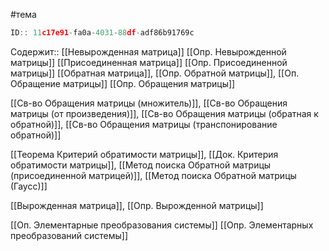 #тема

```javascript
ID:: 11c17e91-fa0a-4031-88df-adf86b91769c
```


Содержит:: 
[[Невырожденная матрица]]
[[Опр. Невырожденной матрицы]]
[[Присоединенная матрица]]
[[Опр. Присоединенной матрицы]]
[[Обратная матрица]],
[[Опр. Обратной матрицы]],
[[Оп. Обращение матрицы]]
[[Опр. Обращения матрицы]]

[[Св-во Обращения матрицы (множитель)]],
[[Св-во Обращения матрицы (от произведения)]],
[[Св-во Обращения матрицы (обратная к обратной)]],
[[Св-во Обращения матрицы (транспонирование обратной)]]

[[Теорема Критерий обратимости матрицы]],
[[Док. Критерия обратимости матрицы]],
[[Метод поиска Обратной матрицы (присоединенной матрицей)]],
[[Метод поиска Обратной матрицы (Гаусс)]]

[[Вырожденная матрица]],
[[Опр. Вырожденной матрицы]]

[[Оп. Элементарные преобразования системы]]
[[Опр. Элементарных преобразований системы]]
